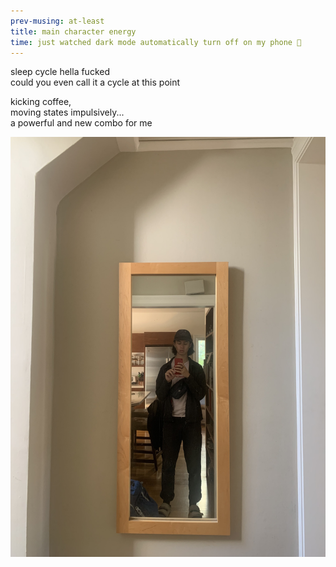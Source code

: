 ```yaml
---
prev-musing: at-least
title: main character energy
time: just watched dark mode automatically turn off on my phone 🌄
---
```

sleep cycle hella fucked  
could you even call it a cycle at this point  

kicking coffee,  
moving states impulsively...  
a powerful and new combo for me

![mirror pic of cc](/assets/images/piedmont-mirror-pic.jpg)